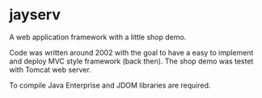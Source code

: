 # jayserv
A web application framework with a little shop demo. 

Code was written around 2002 with the goal to have a easy to implement and deploy MVC style framework (back then). The shop demo was testet with Tomcat web server.

To compile Java Enterprise and JDOM libraries are required.
